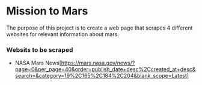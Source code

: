 # Mission to Mars 
The purpose of this project is to create a web page that scrapes 4 different websites for relevant information about mars. 

### Websits to be scraped
- NASA Mars News[https://mars.nasa.gov/news/?page=0&per_page=40&order=publish_date+desc%2Ccreated_at+desc&search=&category=19%2C165%2C184%2C204&blank_scope=Latest]
